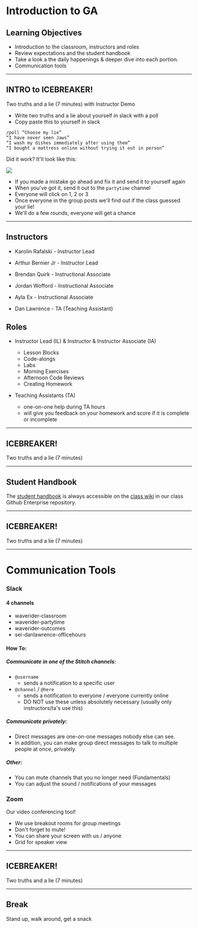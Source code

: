 # Introduction to GA

## Learning Objectives

- Introduction to the classroom, instructors and roles
- Review expectations and the student handbook
- Take a look a the daily happenings & deeper dive into each portion.
- Communication tools


<hr>

## INTRO to ICEBREAKER!

Two truths and a lie (7 minutes) with Instructor Demo

- Write two truths and a lie about yourself in slack with a poll
- Copy paste this to yourself in slack

```
/poll “Choose my lie”
“I have never seen Jaws”
“I wash my dishes immediately after using them”
“I bought a mattress online without trying it out in person”
```

Did it work? It'll look like this:

![](https://i.imgur.com/7t9nQHq.png)

- If you made a mistake go ahead and fix it and send it to yourself again
- When you've got it, send it out to the `partytime` channel
- Everyone will click on 1, 2 or 3
- Once everyone in the group posts we'll find out if the class guessed your lie!
- We'll do a few rounds, everyone will get a chance



<hr>

## Instructors

- Karolin Rafalski - Instructor Lead

- Arthur Bernier Jr - Instructor Lead

- Brendan Quirk - Instructional Associate

- Jordan Wofford - Instructional Associate

- Ayla Ex - Instructional Associate

- Dan Lawrence - TA (Teaching Assistant)


## Roles

- Instructor Lead (IL) & Instructor & Instructor Associate (IA)
  - Lesson Blocks
  - Code-alongs
  - Labs
  - Morning Exercises
  - Afternoon Code Reviews
  - Creating Homework

- Teaching Assistants (TA)
  - one-on-one help during TA hours
  - will give you feedback on your homework and score if it is complete or incomplete

<hr>

## ICEBREAKER!

Two truths and a lie (7 minutes)

<hr>

## Student Handbook

The [student handbook](../../../../../wiki/Student-Handbook) is always accessible on the [class wiki](../../../../../wiki) in our class Github Enterprise repository.


<hr>

## ICEBREAKER!
Two truths and a lie (7 minutes)

<hr>

# Communication Tools

### Slack

#### 4 channels


- waverider-classroom
- waverider-partytime
- waverider-outcomes
- sei-danlawrence-officehours


#### How To:

##### Communicate in one of the Stitch channels:

- `@username`
	- sends a notification to a specific user
- `@channel` / `@here`
	- sends a notification to everyone / everyone currently online
  - DO NOT use these unless absolutely necessary (usually only instructors/ta's use this)

##### Communicate privately:

- Direct messages are one-on-one messages nobody else can see.
- In addition, you can make group direct messages to talk to multiple people at once, privately.

##### Other:
- You can mute channels that you no longer need (Fundamentals)
- You can adjust the sound / notifications of your messages

### Zoom

Our video conferencing tool!

- We use breakout rooms for group meetings
- Don't forget to mute!
- You can share your screen with us / anyone
- Grid for speaker view

<hr>

## ICEBREAKER!

Two truths and a lie (7 minutes)

<hr>

## Break

Stand up, walk around, get a snack
